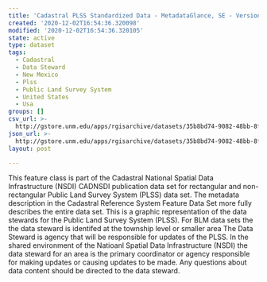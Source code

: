 ```yaml
---
title: 'Cadastral PLSS Standardized Data - MetadataGlance, SE - Version 1.1'
created: '2020-12-02T16:54:36.320098'
modified: '2020-12-02T16:54:36.320105'
state: active
type: dataset
tags:
  - Cadastral
  - Data Steward
  - New Mexico
  - Plss
  - Public Land Survey System
  - United States
  - Usa
groups: []
csv_url: >-
  http://gstore.unm.edu/apps/rgisarchive/datasets/35b8bd74-9082-48bb-8f0a-d68ae16affbb/MetadataGlance_SE.derived.csv
json_url: >-
  http://gstore.unm.edu/apps/rgisarchive/datasets/35b8bd74-9082-48bb-8f0a-d68ae16affbb/MetadataGlance_SE.derived.json
layout: post

---
```


This feature class is part of the Cadastral National Spatial Data Infrastructure (NSDI) CADNSDI publication data set for rectangular and non-rectangular Public Land Survey System (PLSS) data set.  The metadata description in the Cadastral Reference System Feature Data Set more fully describes the entire data set.
This is a graphic representation of the data stewards for the Public Land Survey System (PLSS). For BLM data sets the the data steward is identifed at the township level or smaller area  The Data Steward is agency that will be responsible for updates of the PLSS. In the shared environment of the Natioanl Spatial Data Infrastructure (NSDI) the data steward for an area is the primary coordinator or agency responsible for making updates or causing updates to be made. Any questions about data content should be directed to the data steward.


